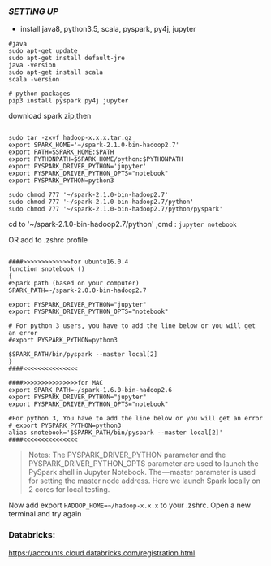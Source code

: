 ### ***SETTING UP***

- install java8, python3.5, scala, pyspark, py4j, jupyter 

```shell
#java
sudo apt-get update
sudo apt-get install default-jre
java -version
sudo apt-get install scala
scala -version

# python packages
pip3 install pyspark py4j jupyter

```

download spark zip,then 

```shell

sudo tar -zxvf hadoop-x.x.x.tar.gz
export SPARK_HOME='~/spark-2.1.0-bin-hadoop2.7'
export PATH=$SPARK_HOME:$PATH
export PYTHONPATH=$SPARK_HOME/python:$PYTHONPATH
export PYSPARK_DRIVER_PYTHON='jupyter'
export PYSPARK_DRIVER_PYTHON_OPTS="notebook"
export PYSPARK_PYTHON=python3

sudo chmod 777 '~/spark-2.1.0-bin-hadoop2.7' 
sudo chmod 777 '~/spark-2.1.0-bin-hadoop2.7/python'
sudo chmod 777 '~/spark-2.1.0-bin-hadoop2.7/python/pyspark'
```
cd to '~/spark-2.1.0-bin-hadoop2.7/python' ,cmd :
`jupyter notebook`

OR add to .zshrc profile

```shell

####>>>>>>>>>>>>>for ubuntu16.0.4
function snotebook () 
{
#Spark path (based on your computer)
SPARK_PATH=~/spark-2.0.0-bin-hadoop2.7

export PYSPARK_DRIVER_PYTHON="jupyter"
export PYSPARK_DRIVER_PYTHON_OPTS="notebook"

# For python 3 users, you have to add the line below or you will get an error 
#export PYSPARK_PYTHON=python3

$SPARK_PATH/bin/pyspark --master local[2]
}
####<<<<<<<<<<<<<<<

####>>>>>>>>>>>>>>>for MAC
export SPARK_PATH=~/spark-1.6.0-bin-hadoop2.6 
export PYSPARK_DRIVER_PYTHON="jupyter" 
export PYSPARK_DRIVER_PYTHON_OPTS="notebook" 

#For python 3, You have to add the line below or you will get an error
# export PYSPARK_PYTHON=python3
alias snotebook='$SPARK_PATH/bin/pyspark --master local[2]'
####<<<<<<<<<<<<<<<
```


> Notes: The PYSPARK_DRIVER_PYTHON parameter and the PYSPARK_DRIVER_PYTHON_OPTS parameter are used to launch the PySpark shell in Jupyter Notebook. The — master parameter is used for setting the master node address. Here we launch Spark locally on 2 cores for local testing.


Now add export `HADOOP_HOME=~/hadoop-x.x.x` to your .zshrc. Open a new terminal and try again


### Databricks: 
https://accounts.cloud.databricks.com/registration.html